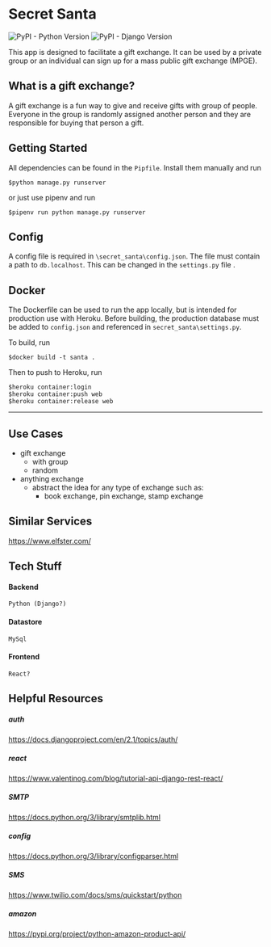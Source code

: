 # Secret Santa

![PyPI - Python Version](https://img.shields.io/pypi/pyversions/Django.svg)
![PyPI - Django Version](https://img.shields.io/pypi/djversions/djangorestframework.svg)

This app is designed to facilitate a gift exchange. It can be used by a private group or an individual can sign up for a mass public gift exchange (MPGE).  

## What is a gift exchange?

A gift exchange is a fun way to give and receive gifts with group of people. Everyone in the group is randomly assigned another person and they are responsible for buying that person a gift. 

## Getting Started
All dependencies can be found in the `Pipfile`. Install them manually and run

```
$python manage.py runserver
```

or just use pipenv and run

```
$pipenv run python manage.py runserver
```

## Config

A config file is required in `\secret_santa\config.json`. The file must contain a path to `db.localhost`. This can be changed in the  `settings.py` file .

## Docker

The Dockerfile can be used to run the app locally, but is intended for production use with Heroku. Before building, the production database must be added to `config.json` and referenced in `secret_santa\settings.py`.

To build, run
```
$docker build -t santa .
```
Then to push to Heroku, run
```
$heroku container:login
$heroku container:push web
$heroku container:release web
```

---

## Use Cases

- gift exchange
  - with group
  - random
- anything exchange
  - abstract the idea for any type of exchange such as:
    - book exchange, pin exchange, stamp exchange



## Similar Services

https://www.elfster.com/

## Tech Stuff

#### Backend

`Python (Django?)`

#### Datastore

`MySql`

#### Frontend

`React?`

## Helpful Resources

##### auth

https://docs.djangoproject.com/en/2.1/topics/auth/

##### react

https://www.valentinog.com/blog/tutorial-api-django-rest-react/

##### SMTP

https://docs.python.org/3/library/smtplib.html

##### config

https://docs.python.org/3/library/configparser.html

##### SMS

https://www.twilio.com/docs/sms/quickstart/python

##### amazon

https://pypi.org/project/python-amazon-product-api/